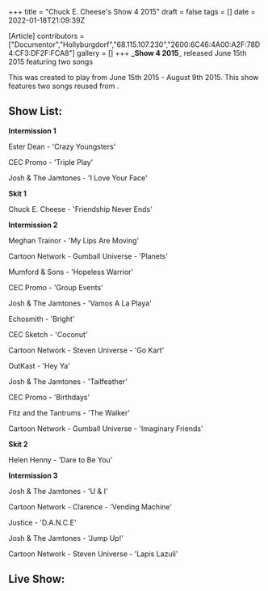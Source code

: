 +++
title = "Chuck E. Cheese's Show 4 2015"
draft = false
tags = []
date = 2022-01-18T21:09:39Z

[Article]
contributors = ["Documentor","Hollyburgdorf","68.115.107.230","2600:6C46:4A00:A2F:78D4:CF3:DF2F:FCA8"]
gallery = []
+++
**_Show 4 2015**_ released June 15th 2015 featuring two songs

This was created to play from June 15th 2015 - August 9th 2015. This show features two songs reused from .

## Show List: ##
**Intermission 1**

Ester Dean - 'Crazy Youngsters'

CEC Promo - 'Triple Play'

Josh & The Jamtones - 'I Love Your Face'

**Skit 1** 

Chuck E. Cheese - 'Friendship Never Ends'

**Intermission 2** 

Meghan Trainor - 'My Lips Are Moving'

Cartoon Network - Gumball Universe - 'Planets'

Mumford & Sons - 'Hopeless Warrior'

CEC Promo - 'Group Events'

Josh & The Jamtones - 'Vamos A La Playa'

Echosmith - 'Bright'

CEC Sketch - 'Coconut'

Cartoon Network - Steven Universe - 'Go Kart'

OutKast - 'Hey Ya'

Josh & The Jamtones - 'Tailfeather'

CEC Promo - 'Birthdays'

Fitz and the Tantrums - 'The Walker'

Cartoon Network - Gumball Universe - 'Imaginary Friends'

**Skit 2**

Helen Henny - 'Dare to Be You'

**Intermission 3** 

Josh & The Jamtones - 'U & I'

Cartoon Network - Clarence - 'Vending Machine'

Justice - 'D.A.N.C.E'

Josh & The Jamtones - 'Jump Up!'

Cartoon Network - Steven Universe - 'Lapis Lazuli'

## Live Show: ##